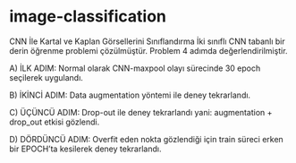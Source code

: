 # image-classification

CNN İle Kartal ve Kaplan Görsellerini Sınıflandırma
İki sınıflı CNN tabanlı bir derin öğrenme problemi çözülmüştür. Problem 4 adımda değerlendirilmiştir.

A) İLK ADIM: Normal olarak CNN-maxpool olayı sürecinde 30 epoch seçilerek uygulandı.

B) İKİNCİ ADIM: Data augmentation yöntemi ile deney tekrarlandı.

C) ÜÇÜNCÜ ADIM: Drop-out ile deney tekrarlandı yani: augmentation + drop_out etkisi gözlendi.

D) DÖRDÜNCÜ ADIM: Overfit eden nokta gözlendiği için train süreci erken bir EPOCH’ta kesilerek deney tekrarlandı.
